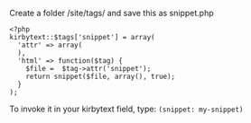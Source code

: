 Create a folder /site/tags/ and save this as snippet.php

```
<?php
kirbytext::$tags['snippet'] = array(
  'attr' => array(
  ),
  'html' => function($tag) {
    $file =  $tag->attr('snippet');
    return snippet($file, array(), true);
  }
);
```

To invoke it in your kirbytext field, type: `(snippet: my-snippet)`